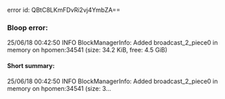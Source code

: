 error id: QBtC8LKmFDvRi2vj4YmbZA==
### Bloop error:

25/06/18 00:42:50 INFO BlockManagerInfo: Added broadcast_2_piece0 in memory on hpomen:34541 (size: 34.2 KiB, free: 4.5 GiB)
#### Short summary: 

25/06/18 00:42:50 INFO BlockManagerInfo: Added broadcast_2_piece0 in memory on hpomen:34541 (size: 3...